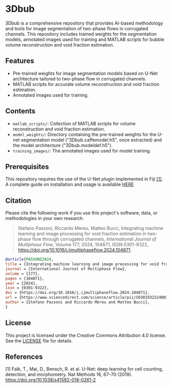# 3Dbub
3Dbub is a comprehensive repository that provides AI-based methodology and tools for image segmentation of two-phase flows in corrugated channels. This repository includes trained weights for the segmentation models, annotated images used for training and MATLAB scripts for bubble volume reconstruction and void fraction estimation. 

## Features
- Pre-trained weights for image segmentation models based on U-Net architecture tailored to two-phase flow in corrugated channels.
- MATLAB scripts for accurate volume reconstruction and void fraction estimation.
- Annotated images used for training.

## Contents
- `matlab_scripts/`: Collection of MATLAB scripts for volume reconstruction and void fraction estimation.
- `model_weights/`: Directory containing the pre-trained weights for the U-net segmentation model ("3Dbub.caffemodel.h5", once extracted) and the model architecture ("3Dbub.modeldef.h5").
- `training_images/`: The annotated images used for model training.

## Prerequisites
This repository requires the use of the U-Net plugin implemented in Fiji [[1]](#1). A complete guide on installation and usage is available [HERE](https://lmb.informatik.uni-freiburg.de/resources/opensource/unet/)

## Citation
Please cite the following work if you use this project's software, data, or methodologies in your own research:

>Stefano Passoni, Riccardo Mereu, Matteo Bucci,
>Integrating machine learning and image processing for void fraction estimation in two-phase flow through corrugated channels,
>_International Journal of Multiphase Flow_,
>Volume 177,
>2024,
>104871,
>ISSN 0301-9322,
>https://doi.org/10.1016/j.ijmultiphaseflow.2024.104871.

```bibtex
@article{PASSONI2024,
title = {Integrating machine learning and image processing for void fraction estimation in two-phase flow through corrugated channels},
journal = {International Journal of Multiphase Flow},
volume = {177},
pages = {104871},
year = {2024},
issn = {0301-9322},
doi = {https://doi.org/10.1016/j.ijmultiphaseflow.2024.104871},
url = {https://www.sciencedirect.com/science/article/pii/S0301932224001484},
author = {Stefano Passoni and Riccardo Mereu and Matteo Bucci},
}
```
## License
This project is licensed under the Creative Commons Attribution 4.0 license. See the [LICENSE](./LICENSE.txt) file for details.

## References
<a id="1">[1]</a> 
Falk, T., Mai, D., Bensch, R. et al. U-Net: deep learning for cell counting, detection, and morphometry. Nat Methods 16, 67–70 (2019). https://doi.org/10.1038/s41592-018-0261-2
